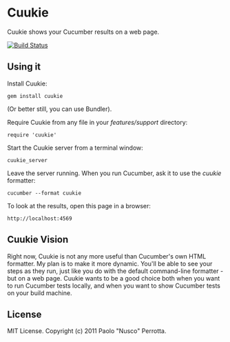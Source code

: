 # Cuukie

Cuukie shows your Cucumber results on a web page.

[![Build Status](https://secure.travis-ci.org/nusco/cuukie.png)](http://travis-ci.org/nusco/cuukie.png)

## Using it

Install Cuukie:

    gem install cuukie

(Or better still, you can use Bundler).

Require Cuukie from any file in your _features/support_ directory:

    require 'cuukie'

Start the Cuukie server from a terminal window:

    cuukie_server

Leave the server running. When you run Cucumber, ask it to use the _cuukie_ formatter:

    cucumber --format cuukie
    
To look at the results, open this page in a browser:

    http://localhost:4569

## Cuukie Vision

Right now, Cuukie is not any more useful than Cucumber's own HTML formatter. My plan is to make it more dynamic. You'll be able to see your steps as they run, just like you do with the default command-line formatter - but on a web page. Cuukie wants to be a good choice both when you want to run Cucumber tests locally, and when you want to show Cucumber tests on your build machine.

## License

MIT License. Copyright (c) 2011 Paolo "Nusco" Perrotta.
